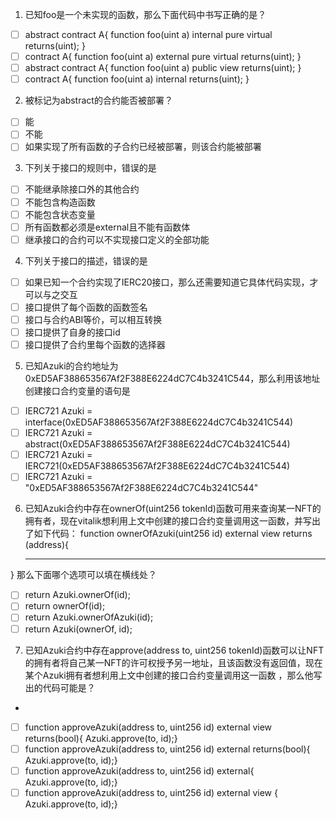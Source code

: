1. 已知foo是一个未实现的函数，那么下面代码中书写正确的是？

- [ ] abstract contract A{ function foo(uint a) internal pure virtual returns(uint); }
- [ ] contract A{ function foo(uint a) external pure virtual returns(uint); }
- [ ] abstract contract A{ function foo(uint a) public view returns(uint); }
- [ ] contract A{ function foo(uint a) internal returns(uint); }

2. 被标记为abstract的合约能否被部署？

- [ ] 能
- [ ] 不能
- [ ] 如果实现了所有函数的子合约已经被部署，则该合约能被部署

3. 下列关于接口的规则中，错误的是

- [ ] 不能继承除接口外的其他合约
- [ ] 不能包含构造函数
- [ ] 不能包含状态变量
- [ ] 所有函数都必须是external且不能有函数体
- [ ] 继承接口的合约可以不实现接口定义的全部功能

4. 下列关于接口的描述，错误的是

- [ ] 如果已知一个合约实现了IERC20接口，那么还需要知道它具体代码实现，才可以与之交互
- [ ] 接口提供了每个函数的函数签名
- [ ] 接口与合约ABI等价，可以相互转换
- [ ] 接口提供了自身的接口id
- [ ] 接口提供了合约里每个函数的选择器

5. 已知Azuki的合约地址为0xED5AF388653567Af2F388E6224dC7C4b3241C544，那么利用该地址创建接口合约变量的语句是

- [ ] IERC721 Azuki = interface(0xED5AF388653567Af2F388E6224dC7C4b3241C544)
- [ ] IERC721 Azuki = abstract(0xED5AF388653567Af2F388E6224dC7C4b3241C544)
- [ ] IERC721 Azuki = IERC721(0xED5AF388653567Af2F388E6224dC7C4b3241C544)
- [ ] IERC721 Azuki = "0xED5AF388653567Af2F388E6224dC7C4b3241C544"

6. 已知Azuki合约中存在ownerOf(uint256 tokenId)函数可用来查询某一NFT的拥有者，现在vitalik想利用上文中创建的接口合约变量调用这一函数，并写出了如下代码：
function  ownerOfAzuki(uint256 id) external view returns (address){ 
      _________________________________
 }
那么下面哪个选项可以填在横线处？

- [ ] return Azuki.ownerOf(id);
- [ ] return ownerOf(id);
- [ ] return Azuki.ownerOfAzuki(id);
- [ ] return Azuki(ownerOf, id);

7. 已知Azuki合约中存在approve(address to, uint256 tokenId)函数可以让NFT的拥有者将自己某一NFT的许可权授予另一地址，且该函数没有返回值，现在某个Azuki拥有者想利用上文中创建的接口合约变量调用这一函数  ，那么他写出的代码可能是？
*
- [ ] function approveAzuki(address to, uint256 id) external view returns(bool){ Azuki.approve(to, id);}
- [ ] function approveAzuki(address to, uint256 id) external returns(bool){ Azuki.approve(to, id);}
- [ ] function approveAzuki(address to, uint256 id) external{ Azuki.approve(to, id);}
- [ ] function approveAzuki(address to, uint256 id) external view { Azuki.approve(to, id);}